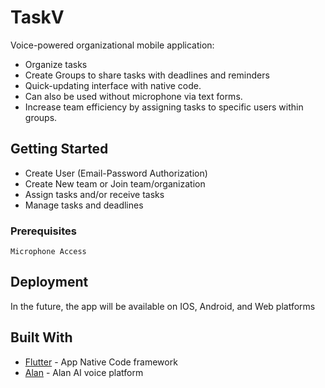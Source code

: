 # TaskV
Voice-powered organizational mobile application:
- Organize tasks
- Create Groups to share tasks with deadlines and reminders
- Quick-updating interface with native code.
- Can also be used without microphone via text forms.
- Increase team efficiency by assigning tasks to specific users within groups.


## Getting Started

- Create User (Email-Password Authorization)
- Create New team or Join team/organization
- Assign tasks and/or receive tasks
- Manage tasks and deadlines

### Prerequisites

```
Microphone Access
```


## Deployment
In the future, the app will be available on IOS, Android, and Web platforms


## Built With

* [Flutter](https://flutter.dev/) - App Native Code framework
* [Alan](https://alan.app/) - Alan AI voice platform


